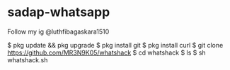 # sadap-whatsapp
Follow my ig @luthfibagaskara1510

$ pkg update && pkg upgrade
$ pkg install git
$ pkg install curl
$ git clone https://github.com/MR3N9K05/whatshack
$ cd whatshack
$ ls
$ sh whatshack.sh

